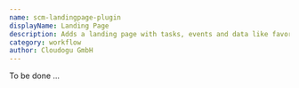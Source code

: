 ```yaml
---
name: scm-landingpage-plugin
displayName: Landing Page
description: Adds a landing page with tasks, events and data like favorite repositories
category: workflow
author: Cloudogu GmbH
---
```


To be done ...
